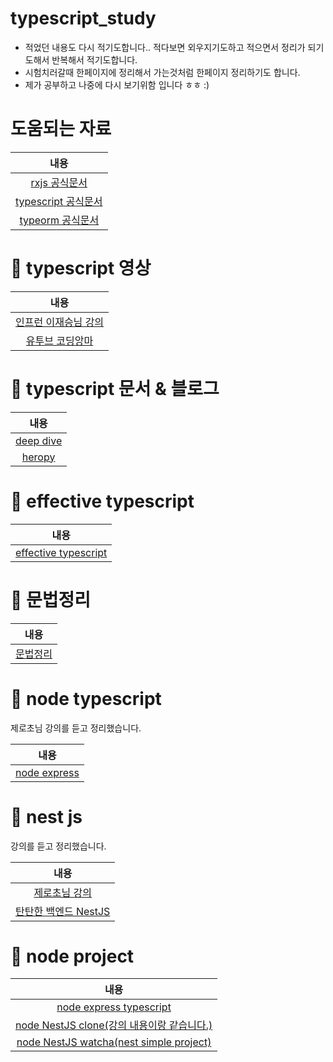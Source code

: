 # typescript_study

- 적었던 내용도 다시 적기도합니다.. 적다보면 외우지기도하고 적으면서 정리가 되기도해서
  반복해서 적기도합니다.
- 시험치러갈때 한페이지에 정리해서 가는것처럼 한페이지 정리하기도 합니다.
- 제가 공부하고 나중에 다시 보기위함 입니다 ㅎㅎ :)

# 도움되는 자료

|                                         내용                                          |
| :-----------------------------------------------------------------------------------: |
| [rxjs 공식문서](https://github.com/smilejakdu/typescript_study/tree/main/inflean_lee) |
|    [typescript 공식문서](https://www.typescriptlang.org/docs/handbook/intro.html)     |
|                       [typeorm 공식문서](https://typeorm.io/#/)                       |

# 📌 typescript 영상

|                                             내용                                             |
| :------------------------------------------------------------------------------------------: |
| [인프런 이재승님 강의](https://github.com/smilejakdu/typescript_study/tree/main/inflean_lee) |
|   [유투브 코딩앙마](https://github.com/smilejakdu/typescript_study/tree/main/coding_devil)   |

# 📌 typescript 문서 & 블로그

|                              내용                               |
| :-------------------------------------------------------------: |
| [deep dive](https://radlohead.gitbook.io/typescript-deep-dive/) |
|      [heropy](https://heropy.blog/2020/01/27/typescript/)       |

# 📌 effective typescript

|                                                 내용                                                  |
| :---------------------------------------------------------------------------------------------------: |
| [effective typescript](https://github.com/smilejakdu/typescript_study/tree/main/effective_typescript) |

# 📌 문법정리

|                           내용                           |
| :------------------------------------------------------: |
| [문법정리](https://velog.io/@ash3767/typescript-grammar) |

# 📌 node typescript

제로초님 강의를 듣고 정리했습니다.

|                                           내용                                           |
| :--------------------------------------------------------------------------------------: |
| [node express](https://github.com/smilejakdu/typescript_study/blob/main/node-typescript) |

# 📌 nest js

강의를 듣고 정리했습니다.

|                                       내용                                       |
| :------------------------------------------------------------------------------: |
| [제로초님 강의](https://github.com/smilejakdu/typescript_study/blob/main/nestjs) |
|    [탄탄한 백엔드 NestJS](https://github.com/smilejakdu/solid_backend_nestjs)    |

# 📌 node project

|                                               내용                                               |
| :----------------------------------------------------------------------------------------------: |
|               [node express typescript](https://github.com/smilejakdu/node-watcha)               |
| [node NestJS clone(강의 내용이랑 같습니다.)](https://github.com/smilejakdu/node-bird-nest-clone) |
|       [node NestJS watcha(nest simple project)](https://github.com/smilejakdu/nest-watcha)       |
